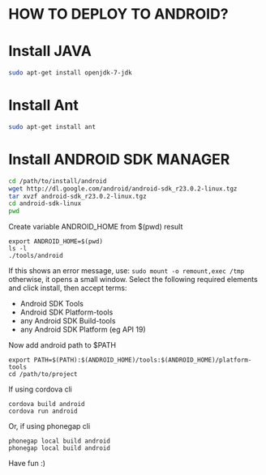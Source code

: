 HOW TO DEPLOY TO ANDROID?
=========================

# Install JAVA

```bash
sudo apt-get install openjdk-7-jdk
```

# Install Ant

```bash
sudo apt-get install ant
```

# Install ANDROID SDK MANAGER

```bash
cd /path/to/install/android
wget http://dl.google.com/android/android-sdk_r23.0.2-linux.tgz
tar xvzf android-sdk_r23.0.2-linux.tgz
cd android-sdk-linux
pwd
```

Create variable ANDROID_HOME from $(pwd) result 

```
export ANDROID_HOME=$(pwd)
ls -l
./tools/android
```

If this shows an error message, use: ```sudo mount -o remount,exec /tmp```
otherwise, it opens a small window. 
Select the following required elements and click install, then accept terms:
* Android SDK Tools
* Android SDK Platform-tools
* any Android SDK Build-tools
* any Android SDK Platform (eg API 19)

Now add android path to $PATH

```
export PATH=$(PATH):$(ANDROID_HOME)/tools:$(ANDROID_HOME)/platform-tools
cd /path/to/project
```

If using cordova cli

```
cordova build android
cordova run android
```

Or, if using phonegap cli

```
phonegap local build android
phonegap local build android
```
Have fun :)
